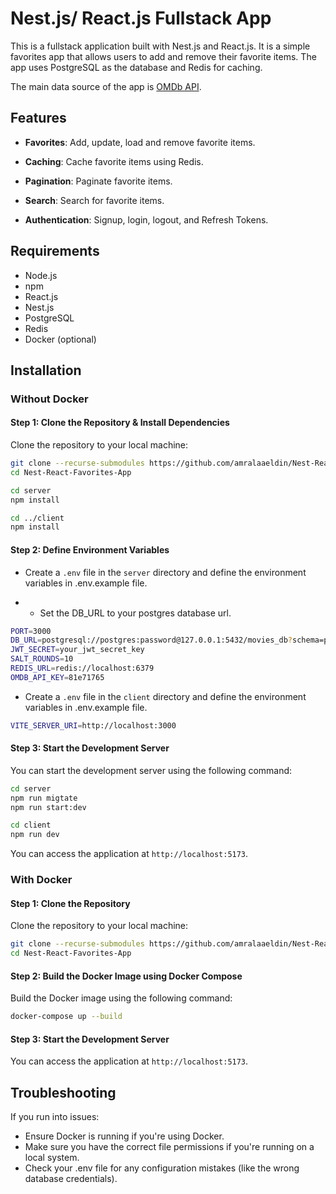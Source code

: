 # Nest.js/ React.js Fullstack App

This is a fullstack application built with Nest.js and React.js. It is a simple favorites app that allows users to add and remove their favorite items. The app uses PostgreSQL as the database and Redis for caching.

The main data source of the app is [OMDb API]('https://www.omdbapi.com/').

## Features

- **Favorites**: Add, update, load and remove favorite items.

- **Caching**: Cache favorite items using Redis.

- **Pagination**: Paginate favorite items.

- **Search**: Search for favorite items.

- **Authentication**: Signup, login, logout, and Refresh Tokens.

## Requirements

- Node.js
- npm
- React.js
- Nest.js
- PostgreSQL
- Redis
- Docker (optional)

## Installation

### Without Docker

#### Step 1: Clone the Repository & Install Dependencies

Clone the repository to your local machine:

```bash
git clone --recurse-submodules https://github.com/amralaaeldin/Nest-React-Favorites-App
cd Nest-React-Favorites-App

cd server
npm install

cd ../client
npm install
```

#### Step 2: Define Environment Variables

- Create a `.env` file in the `server` directory and define the environment variables in .env.example file.

- - Set the DB_URL to your postgres database url.

```bash
PORT=3000
DB_URL=postgresql://postgres:password@127.0.0.1:5432/movies_db?schema=public
JWT_SECRET=your_jwt_secret_key
SALT_ROUNDS=10
REDIS_URL=redis://localhost:6379
OMDB_API_KEY=81e71765
```

- Create a `.env` file in the `client` directory and define the environment variables in .env.example file.

```bash
VITE_SERVER_URI=http://localhost:3000
```

#### Step 3: Start the Development Server

You can start the development server using the following command:

```bash
cd server
npm run migtate
npm run start:dev
```

```bash
cd client
npm run dev
```

You can access the application at `http://localhost:5173`.

### With Docker

#### Step 1: Clone the Repository

Clone the repository to your local machine:

```bash
git clone --recurse-submodules https://github.com/amralaaeldin/Nest-React-Favorites-App
cd Nest-React-Favorites-App
```

#### Step 2: Build the Docker Image using Docker Compose

Build the Docker image using the following command:

```bash
docker-compose up --build
```

#### Step 3: Start the Development Server

You can access the application at `http://localhost:5173`.

## Troubleshooting

If you run into issues:

- Ensure Docker is running if you're using Docker.
- Make sure you have the correct file permissions if you're running on a local system.
- Check your .env file for any configuration mistakes (like the wrong database credentials).
